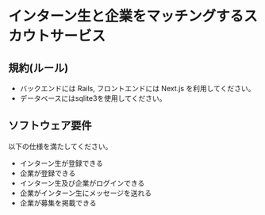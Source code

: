 # インターン生と企業をマッチングするスカウトサービス

## 規約(ルール)
- バックエンドには Rails, フロントエンドには Next.js を利用してください。
- データベースにはsqlite3を使用してください。
## ソフトウェア要件
以下の仕様を満たしてください。
- インターン生が登録できる
- 企業が登録できる
- インターン生及び企業がログインできる
- 企業がインターン生にメッセージを送れる
- 企業が募集を掲載できる

